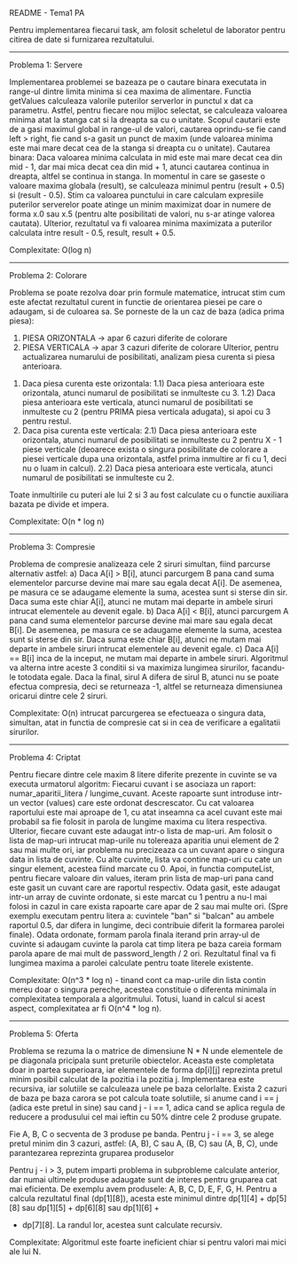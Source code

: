 README - Tema1 PA

Pentru implementarea fiecarui task, am folosit scheletul de laborator pentru citirea de date si furnizarea rezultatului.

------------------------------------------------------------------------------------------------------------------------

Problema 1: Servere

Implementarea problemei se bazeaza pe o cautare binara executata in range-ul dintre limita minima si cea maxima de
alimentare. Functia getValues calculeaza valorile puterilor serverlor in punctul x dat ca parametru. Astfel, pentru
fiecare nou mijloc selectat, se calculeaza valoarea minima atat la stanga cat si la dreapta sa cu o unitate. Scopul
cautarii este de a gasi maximul global in range-ul de valori, cautarea oprindu-se fie cand left > right, fie cand
s-a gasit un punct de maxim (unde valoarea minima este mai mare decat cea de la stanga si dreapta cu o unitate).
Cautarea binara: Daca valoarea minima calculata in mid este mai mare decat cea din mid - 1, dar mai mica decat cea
                din mid + 1, atunci cautarea continua in dreapta, altfel se continua in stanga.
In momentul in care se gaseste o valoare maxima globala (result), se calculeaza minimul pentru (result + 0.5) si
(result - 0.5). Stim ca valoarea punctului in care calculam expresiile puterilor serverelor poate atinge un minim
maximizat doar in numere de forma x.0 sau x.5 (pentru alte posibilitati de valori, nu s-ar atinge valorea cautata).
Ulterior, rezultatul va fi valoarea minima maximizata a puterilor calculata intre result - 0.5, result, result + 0.5.

Complexitate: O(log n)

------------------------------------------------------------------------------------------------------------------------

Problema 2: Colorare

Problema se poate rezolva doar prin formule matematice, intrucat stim cum este afectat rezultatul curent in functie de
orientarea piesei pe care o adaugam, si de culoarea sa. Se porneste de la un caz de baza (adica prima piesa):
1. PIESA ORIZONTALA -> apar 6 cazuri diferite de colorare
2. PIESA VERTICALA -> apar 3 cazuri diferite de colorare
Ulterior, pentru actualizarea numarului de posibilitati, analizam piesa curenta si piesa anterioara. 
1) Daca piesa curenta este orizontala:
    1.1) Daca piesa anterioara este orizontala, atunci numarul de posibilitati se inmulteste cu 3.
    1.2) Daca piesa anterioara este verticala, atunci numarul de posibilitati se inmulteste cu 2 (pentru PRIMA
         piesa verticala adugata), si apoi cu 3 pentru restul.
2) Daca pisa curenta este verticala:
    2.1) Daca piesa anterioara este orizontala, atunci numarul de posibilitati se inmulteste cu 2 pentru X - 1
         piese verticale (deoarece exista o singura posibilitate de colorare a piesei verticale dupa una orizontala,
         astfel prima inmultire ar fi cu 1, deci nu o luam in calcul).
    2.2) Daca piesa anterioara este verticala, atunci numarul de posibilitati se inmulteste cu 2.

Toate inmultirile cu puteri ale lui 2 si 3 au fost calculate cu o functie auxiliara bazata pe divide et impera.

Complexitate: O(n * log n)

------------------------------------------------------------------------------------------------------------------------

Problema 3: Compresie

Problema de compresie analizeaza cele 2 siruri simultan, fiind parcurse alternativ astfel:
a) Daca A[i] > B[i], atunci parcurgem B pana cand suma elementelor parcurse devine mai mare sau egala decat A[i].
   De asemenea, pe masura ce se adaugame elemente la suma, acestea sunt si sterse din sir.
   Daca suma este chiar A[i], atunci ne mutam mai departe in ambele siruri intrucat elementele au devenit egale.
b) Daca A[i] < B[i], atunci parcurgem A pana cand suma elementelor parcurse devine mai mare sau egala decat B[i].
   De asemenea, pe masura ce se adaugame elemente la suma, acestea sunt si sterse din sir.
   Daca suma este chiar B[i], atunci ne mutam mai departe in ambele siruri intrucat elementele au devenit egale.
c) Daca A[i] == B[i] inca de la inceput, ne mutam mai departe in ambele siruri.
Algoritmul va alterna intre aceste 3 conditii si va maximiza lungimea sirurilor, facandu-le totodata egale. Daca
la final, sirul A difera de sirul B, atunci nu se poate efectua compresia, deci se returneaza -1, altfel se returneaza
dimensiunea oricarui dintre cele 2 siruri.

Complexitate: O(n) intrucat parcurgerea se efectueaza o singura data, simultan, atat in functia de compresie cat si in
              cea de verificare a egalitatii sirurilor.

------------------------------------------------------------------------------------------------------------------------

Problema 4: Criptat

Pentru fiecare dintre cele maxim 8 litere diferite prezente in cuvinte se va executa urmatorul algoritm:
Fiecarui cuvant i se asociaza un raport: numar_aparitii_litera / lungime_cuvant. Aceste rapoarte sunt introduse intr-un
vector (values) care este ordonat descrescator. Cu cat valoarea raportului este mai aproape de 1, cu atat inseamna ca 
acel cuvant este mai probabil sa fie folosit in parola de lungime maxima cu litera respectiva.
Ulterior, fiecare cuvant este adaugat intr-o lista de map-uri. Am folosit o lista de map-uri intrucat map-urile nu
tolereaza aparitia unui element de 2 sau mai multe ori, iar problema nu precizeaza ca un cuvant apare o singura data in
lista de cuvinte. Cu alte cuvinte, lista va contine map-uri cu cate un singur element, acestea fiind marcate cu 0.
Apoi, in functia computeList, pentru fiecare valoare din values, iteram prin lista de map-uri pana cand este gasit un 
cuvant care are raportul respectiv. Odata gasit, este adaugat intr-un array de cuvinte ordonate, si este marcat cu 1
pentru a nu-l mai folosi in cazul in care exista rapoarte care apar de 2 sau mai multe ori. (Spre exemplu executam
pentru litera a: cuvintele "ban" si "balcan" au ambele raportul 0.5, dar difera in lungime, deci contribuie diferit la
formarea parolei finale).
Odata ordonate, formam parola finala iterand prin array-ul de cuvinte si adaugam cuvinte la parola cat timp litera
pe baza careia formam parola apare de mai mult de password_length / 2 ori.
Rezultatul final va fi lungimea maxima a parolei calculate pentru toate literele existente.

Complexitate: O(n^3 * log n) - tinand cont ca map-urile din lista contin mereu doar o singura pereche, acestea 
                               constituie o diferenta minimala in complexitatea temporala a algoritmului. Totusi,
                               luand in calcul si acest aspect, complexitatea ar fi O(n^4 * log n).

------------------------------------------------------------------------------------------------------------------------

Problema 5: Oferta

Problema se rezuma la o matrice de dimensiune N * N unde elementele de pe diagonala pricipala sunt preturile obiectelor.
Aceasta este completata doar in partea superioara, iar elementele de forma dp[i][j] reprezinta pretul minim posibil
calculat de la pozitia i la pozitia j.
Implementarea este recursiva, iar solutiile se calculeaza unele pe baza celorlalte. Exista 2 cazuri de baza pe baza
carora se pot calcula toate solutiile, si anume cand i == j (adica este pretul in sine) sau cand j - i == 1, adica cand
se aplica regula de reducere a produsului cel mai ieftin cu 50% dintre cele 2 produse grupate.

Fie A, B, C o secventa de 3 produse pe banda.
Pentru j - i == 3, se alege pretul minim din 3 cazuri, astfel:
(A, B), C sau A, (B, C) sau (A, B, C), unde parantezarea reprezinta gruparea produselor

Pentru j - i > 3, putem imparti problema in subprobleme calculate anterior, dar numai ultimele produse adaugate sunt de
interes pentru gruparea cat mai eficienta. De exemplu avem produsele: A, B, C, D, E, F, G, H. Pentru a calcula
rezultatul final (dp[1][8]), acesta este minimul dintre dp[1][4] + dp[5][8] sau dp[1][5] + dp[6][8] sau dp[1][6] +
+ dp[7][8]. La randul lor, acestea sunt calculate recursiv.

Complexitate: Algoritmul este foarte ineficient chiar si pentru valori mai mici ale lui N.
